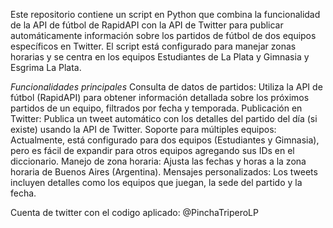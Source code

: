 Este repositorio contiene un script en Python que combina la funcionalidad de la API de fútbol de RapidAPI con la API de Twitter para publicar automáticamente información sobre los partidos de fútbol de dos equipos específicos en Twitter. El script está configurado para manejar zonas horarias y se centra en los equipos Estudiantes de La Plata y Gimnasia y Esgrima La Plata.

*Funcionalidades principales*
Consulta de datos de partidos:
    Utiliza la API de fútbol (RapidAPI) para obtener información detallada sobre los próximos partidos de un equipo, filtrados por fecha y       temporada.
Publicación en Twitter:
    Publica un tweet automático con los detalles del partido del día (si existe) usando la API de Twitter.
Soporte para múltiples equipos:
    Actualmente, está configurado para dos equipos (Estudiantes y Gimnasia), pero es fácil de expandir para otros equipos agregando sus IDs      en el diccionario.
Manejo de zona horaria:
    Ajusta las fechas y horas a la zona horaria de Buenos Aires (Argentina).
Mensajes personalizados:
    Los tweets incluyen detalles como los equipos que juegan, la sede del partido y la fecha.
  
Cuenta de twitter con el codigo aplicado: @PinchaTriperoLP
